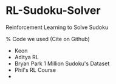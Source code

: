 # RL-Sudoku-Solver
Reinforcement Learning to Solve Sudoku

% Code we used (Cite on Github)  
 - Keon 
 - Aditya RL 
 - Bryan Park 1 Million Sudoku's Dataset 
 - Phil's RL Course 
 - 

